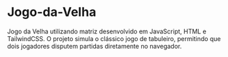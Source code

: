 # Jogo-da-Velha
Jogo da Velha utilizando matriz desenvolvido em JavaScript, HTML e TailwindCSS. O projeto simula o clássico jogo de tabuleiro, permitindo que dois jogadores disputem partidas diretamente no navegador.
